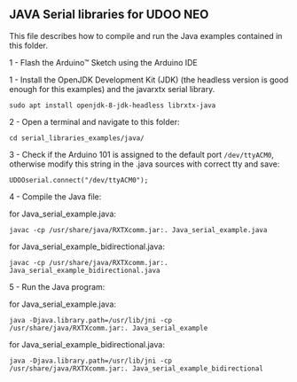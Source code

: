 JAVA Serial libraries for UDOO NEO
-----------------

This file describes how to compile and run the Java examples contained in this folder.

1 - Flash the Arduino&trade; Sketch using the Arduino IDE

1 - Install the OpenJDK Development Kit (JDK) (the headless version is good enough for this examples) and the javarxtx serial library.

    sudo apt install openjdk-8-jdk-headless librxtx-java

2 - Open a terminal and navigate to this folder:

    cd serial_libraries_examples/java/

3 - Check if the Arduino 101 is assigned to the default port `/dev/ttyACM0`, otherwise modify this string in the .java sources with correct tty and save:

    UDOOserial.connect("/dev/ttyACM0");

4 - Compile the Java file:

for Java_serial_example.java:

    javac -cp /usr/share/java/RXTXcomm.jar:. Java_serial_example.java

for Java_serial_example_bidirectional.java:

    javac -cp /usr/share/java/RXTXcomm.jar:. Java_serial_example_bidirectional.java

5 - Run the Java program:

for Java_serial_example.java:

    java -Djava.library.path=/usr/lib/jni -cp /usr/share/java/RXTXcomm.jar:. Java_serial_example

for Java_serial_example_bidirectional.java:

    java -Djava.library.path=/usr/lib/jni -cp /usr/share/java/RXTXcomm.jar:. Java_serial_example_bidirectional
